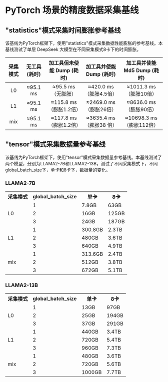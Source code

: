 # PyTorch 场景的精度数据采集基线

## "statistics"模式采集时间膨胀参考基线

该基线为PyTorch框架下，使用"statistics"模式采集数据性能膨胀的参考基线。本基线测试了单层 DeepSeek 大模型在不同采集模式8卡下的时间膨胀。

| 采集模式 | 无工具 (耗时) |  加工具但未使能 Dump (耗时)  |   加工具并使能 Dump (耗时)   | 加工具并使能 Md5 Dump (耗时) |
|:--------:|:--------:|:-------------------:|:--------------------:|:--------------------:|
| L0       | ≈95.1 ms |   ≈95.5 ms （无膨胀）    | ≈420.0 ms  （膨胀4.5倍）  |  ≈1011.3 ms  （膨胀10倍）  |
| L1       | ≈95.1 ms  | ≈115.8 ms  （膨胀1.2倍） | ≈2469.0 ms  （膨胀26倍）  |  ≈8636.0 ms  （膨胀90倍）  |
| mix      | ≈95.1 ms  | ≈117.8 ms  （膨胀1.2倍） | ≈3635.4 ms  （膨胀38 倍） | ≈10698.3 ms  （膨胀112倍） |


## "tensor"模式采集数据量参考基线

该基线为PyTorch框架下，使用"tensor"模式采集数据量参考基线。本基线测试了两个模型，分别为LLAMA2-7B和LLAMA2-13B，测试了不同采集模式下，不同global_batch_size下，单卡和8卡下，数据量的变化。

### LLAMA2-7B

<table>
    <tr><th>采集模式</th><th>global_batch_size</th><th>单卡</th><th>8卡</th></tr>
    </td><td rowspan="3">L0</td><td>1</td><td>7.8GB</td><td>63GB</td></tr>
    <tr><td>2</td><td>16GB</td><td>125GB</td></tr>
    <tr><td>3</td><td>24GB</td><td>187GB</td></tr>
    </td><td rowspan="3">L1</td><td>1</td><td>300.8GB</td><td>2.3TB</td></tr>
    <tr><td>2</td><td>480GB</td><td>3.6TB</td></tr>
    <tr><td>3</td><td>640GB</td><td>4.9TB</td></tr>
    </td><td rowspan="3">mix</td><td>1</td><td>313.6GB</td><td>2.4TB</td></tr>
    <tr><td>2</td><td>512GB</td><td>3.8TB</td></tr>
    <tr><td>3</td><td>672GB</td><td>5.1TB</td></tr>

</table>

### LLAMA2-13B

<table>
    <tr><th>采集模式</th><th>global_batch_size</th><th>单卡</th><th>8卡</th></tr>
    </td><td rowspan="3">L0</td><td>1</td><td>13GB</td><td>97GB</td></tr>
    <tr><td>2</td><td>25GB</td><td>194GB</td></tr>
    <tr><td>3</td><td>37GB</td><td>291GB</td></tr>
    </td><td rowspan="3">L1</td><td>1</td><td>440GB</td><td>3.4TB</td></tr>
    <tr><td>2</td><td>720GB</td><td>5.4TB</td></tr>
    <tr><td>3</td><td>960GB</td><td>7.3TB</td></tr>
    </td><td rowspan="3">mix</td><td>1</td><td>480GB</td><td>3.6TB</td></tr>
    <tr><td>2</td><td>720GB</td><td>5.6TB</td></tr>
    <tr><td>3</td><td>1000GB</td><td>7.7TB</td></tr>

</table>